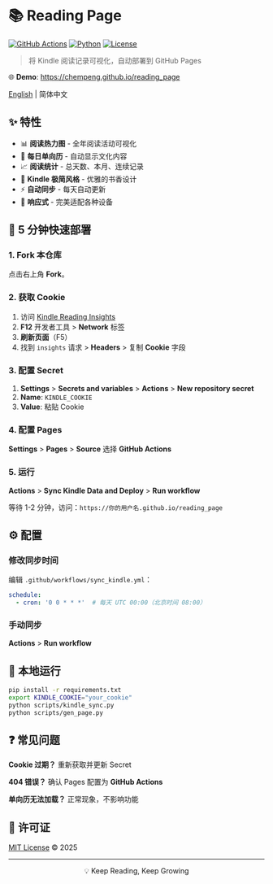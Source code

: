 # 📚 Reading Page

[![GitHub Actions](https://img.shields.io/badge/GitHub%20Actions-Automated-success?logo=github)](https://github.com/features/actions)
[![Python](https://img.shields.io/badge/Python-3.8+-blue.svg?logo=python)](https://www.python.org/)
[![License](https://img.shields.io/badge/License-MIT-green.svg)](LICENSE)

> 将 Kindle 阅读记录可视化，自动部署到 GitHub Pages

🌐 **Demo**: https://chempeng.github.io/reading_page

[English](README-EN.md) | 简体中文

## ✨ 特性

- 📊 **阅读热力图** - 全年阅读活动可视化
- 📅 **每日单向历** - 自动显示文化内容
- 📈 **阅读统计** - 总天数、本月、连续记录
- 🎨 **Kindle 极简风格** - 优雅的书香设计
- ⚡ **自动同步** - 每天自动更新
- 📱 **响应式** - 完美适配各种设备

## 🚀 5 分钟快速部署

### 1. Fork 本仓库

点击右上角 **Fork**。

### 2. 获取 Cookie

1. 访问 [Kindle Reading Insights](https://www.amazon.com/kindle/reading/insights)
2. **F12** 开发者工具 > **Network** 标签
3. **刷新页面**（F5）
4. 找到 `insights` 请求 > **Headers** > 复制 **Cookie** 字段

### 3. 配置 Secret

1. **Settings** > **Secrets and variables** > **Actions** > **New repository secret**
2. **Name**: `KINDLE_COOKIE`
3. **Value**: 粘贴 Cookie

### 4. 配置 Pages

**Settings** > **Pages** > **Source** 选择 **GitHub Actions**

### 5. 运行

**Actions** > **Sync Kindle Data and Deploy** > **Run workflow**

等待 1-2 分钟，访问：`https://你的用户名.github.io/reading_page`

## ⚙️ 配置

### 修改同步时间

编辑 `.github/workflows/sync_kindle.yml`：

```yaml
schedule:
  - cron: '0 0 * * *'  # 每天 UTC 00:00（北京时间 08:00）
```

### 手动同步

**Actions** > **Run workflow**

## 🔧 本地运行

```bash
pip install -r requirements.txt
export KINDLE_COOKIE="your_cookie"
python scripts/kindle_sync.py
python scripts/gen_page.py
```

## ❓ 常见问题

**Cookie 过期？** 重新获取并更新 Secret

**404 错误？** 确认 Pages 配置为 **GitHub Actions**

**单向历无法加载？** 正常现象，不影响功能

## 📄 许可证

[MIT License](LICENSE) © 2025

---

<p align="center">
  💡 Keep Reading, Keep Growing
</p>
